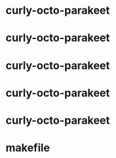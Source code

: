 # curly-octo-parakeet
# curly-octo-parakeet
# curly-octo-parakeet
# curly-octo-parakeet
# curly-octo-parakeet
# makefile
